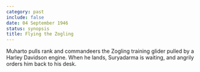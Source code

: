 ```yaml
---
category: past
include: false
date: 04 September 1946
status: synopsis
title: Flying the Zogling
---
```



Muharto pulls rank and commandeers the Zogling
training glider pulled by a Harley Davidson engine. When he lands,
Suryadarma is waiting, and angrily orders him back to his desk.
